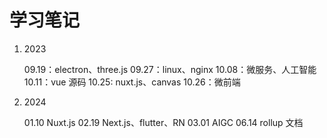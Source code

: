 # 学习笔记

1. 2023

   09.19：electron、three.js
   09.27：linux、nginx
   10.08：微服务、人工智能
   10.11：vue 源码
   10.25: nuxt.js、canvas
   10.26：微前端

2. 2024

   01.10 Nuxt.js
   02.19 Next.js、flutter、RN
   03.01 AIGC
   06.14 rollup 文档
